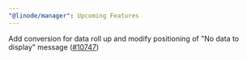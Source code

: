 ```yaml
---
"@linode/manager": Upcoming Features
---
```


Add conversion for data roll up and modify positioning of "No data to display" message  ([#10747](https://github.com/linode/manager/pull/10747))
